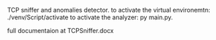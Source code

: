 TCP sniffer and anomalies detector.
to activate the virtual environemtn:
./venv/Script/activate
to activate the analyzer:
py main.py.

full documentaion at TCPSniffer.docx